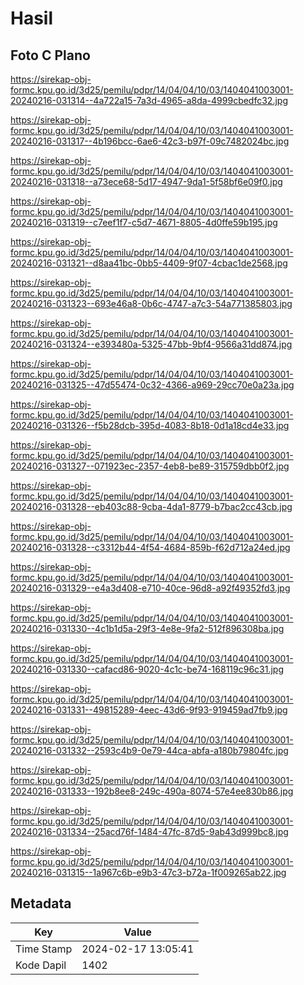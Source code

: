 # Hasil

## Foto C Plano

https://sirekap-obj-formc.kpu.go.id/3d25/pemilu/pdpr/14/04/04/10/03/1404041003001-20240216-031314--4a722a15-7a3d-4965-a8da-4999cbedfc32.jpg

https://sirekap-obj-formc.kpu.go.id/3d25/pemilu/pdpr/14/04/04/10/03/1404041003001-20240216-031317--4b196bcc-6ae6-42c3-b97f-09c7482024bc.jpg

https://sirekap-obj-formc.kpu.go.id/3d25/pemilu/pdpr/14/04/04/10/03/1404041003001-20240216-031318--a73ece68-5d17-4947-9da1-5f58bf6e09f0.jpg

https://sirekap-obj-formc.kpu.go.id/3d25/pemilu/pdpr/14/04/04/10/03/1404041003001-20240216-031319--c7eef1f7-c5d7-4671-8805-4d0ffe59b195.jpg

https://sirekap-obj-formc.kpu.go.id/3d25/pemilu/pdpr/14/04/04/10/03/1404041003001-20240216-031321--d8aa41bc-0bb5-4409-9f07-4cbac1de2568.jpg

https://sirekap-obj-formc.kpu.go.id/3d25/pemilu/pdpr/14/04/04/10/03/1404041003001-20240216-031323--693e46a8-0b6c-4747-a7c3-54a771385803.jpg

https://sirekap-obj-formc.kpu.go.id/3d25/pemilu/pdpr/14/04/04/10/03/1404041003001-20240216-031324--e393480a-5325-47bb-9bf4-9566a31dd874.jpg

https://sirekap-obj-formc.kpu.go.id/3d25/pemilu/pdpr/14/04/04/10/03/1404041003001-20240216-031325--47d55474-0c32-4366-a969-29cc70e0a23a.jpg

https://sirekap-obj-formc.kpu.go.id/3d25/pemilu/pdpr/14/04/04/10/03/1404041003001-20240216-031326--f5b28dcb-395d-4083-8b18-0d1a18cd4e33.jpg

https://sirekap-obj-formc.kpu.go.id/3d25/pemilu/pdpr/14/04/04/10/03/1404041003001-20240216-031327--071923ec-2357-4eb8-be89-315759dbb0f2.jpg

https://sirekap-obj-formc.kpu.go.id/3d25/pemilu/pdpr/14/04/04/10/03/1404041003001-20240216-031328--eb403c88-9cba-4da1-8779-b7bac2cc43cb.jpg

https://sirekap-obj-formc.kpu.go.id/3d25/pemilu/pdpr/14/04/04/10/03/1404041003001-20240216-031328--c3312b44-4f54-4684-859b-f62d712a24ed.jpg

https://sirekap-obj-formc.kpu.go.id/3d25/pemilu/pdpr/14/04/04/10/03/1404041003001-20240216-031329--e4a3d408-e710-40ce-96d8-a92f49352fd3.jpg

https://sirekap-obj-formc.kpu.go.id/3d25/pemilu/pdpr/14/04/04/10/03/1404041003001-20240216-031330--4c1b1d5a-29f3-4e8e-9fa2-512f896308ba.jpg

https://sirekap-obj-formc.kpu.go.id/3d25/pemilu/pdpr/14/04/04/10/03/1404041003001-20240216-031330--cafacd86-9020-4c1c-be74-168119c96c31.jpg

https://sirekap-obj-formc.kpu.go.id/3d25/pemilu/pdpr/14/04/04/10/03/1404041003001-20240216-031331--49815289-4eec-43d6-9f93-919459ad7fb9.jpg

https://sirekap-obj-formc.kpu.go.id/3d25/pemilu/pdpr/14/04/04/10/03/1404041003001-20240216-031332--2593c4b9-0e79-44ca-abfa-a180b79804fc.jpg

https://sirekap-obj-formc.kpu.go.id/3d25/pemilu/pdpr/14/04/04/10/03/1404041003001-20240216-031333--192b8ee8-249c-490a-8074-57e4ee830b86.jpg

https://sirekap-obj-formc.kpu.go.id/3d25/pemilu/pdpr/14/04/04/10/03/1404041003001-20240216-031334--25acd76f-1484-47fc-87d5-9ab43d999bc8.jpg

https://sirekap-obj-formc.kpu.go.id/3d25/pemilu/pdpr/14/04/04/10/03/1404041003001-20240216-031315--1a967c6b-e9b3-47c3-b72a-1f009265ab22.jpg


## Metadata

| Key        | Value               |
| ---------- | ------------------- |
| Time Stamp | 2024-02-17 13:05:41 |
| Kode Dapil | 1402                |



